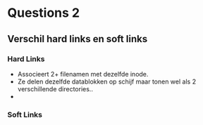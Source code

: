 # Questions 2
##  Verschil hard links en soft links

### Hard Links
* Associeert 2+ filenamen met dezelfde inode.
* Ze delen dezelfde datablokken op schijf maar tonen wel als 2 verschillende directories..
* 
### Soft Links

